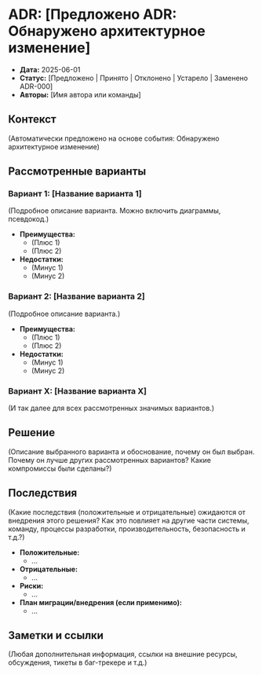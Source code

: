 # ADR: [Предложено ADR: Обнаружено архитектурное изменение]

-   **Дата:** 2025-06-01
-   **Статус:** [Предложено | Принято | Отклонено | Устарело | Заменено ADR-000]
-   **Авторы:** [Имя автора или команды]

## Контекст

(Автоматически предложено на основе события: Обнаружено архитектурное изменение)

## Рассмотренные варианты

### Вариант 1: [Название варианта 1]

(Подробное описание варианта. Можно включить диаграммы, псевдокод.)

-   **Преимущества:**
    -   (Плюс 1)
    -   (Плюс 2)
-   **Недостатки:**
    -   (Минус 1)
    -   (Минус 2)

### Вариант 2: [Название варианта 2]

(Подробное описание варианта.)

-   **Преимущества:**
    -   (Плюс 1)
    -   (Плюс 2)
-   **Недостатки:**
    -   (Минус 1)
    -   (Минус 2)

### Вариант X: [Название варианта X]

(И так далее для всех рассмотренных значимых вариантов.)

## Решение

(Описание выбранного варианта и обоснование, почему он был выбран. Почему он лучше других рассмотренных вариантов? Какие компромиссы были сделаны?)

## Последствия

(Какие последствия (положительные и отрицательные) ожидаются от внедрения этого решения? Как это повлияет на другие части системы, команду, процессы разработки, производительность, безопасность и т.д.?)

-   **Положительные:**
    -   ...
-   **Отрицательные:**
    -   ...
-   **Риски:**
    -   ...
-   **План миграции/внедрения (если применимо):**
    -   ...

## Заметки и ссылки

(Любая дополнительная информация, ссылки на внешние ресурсы, обсуждения, тикеты в баг-трекере и т.д.)
